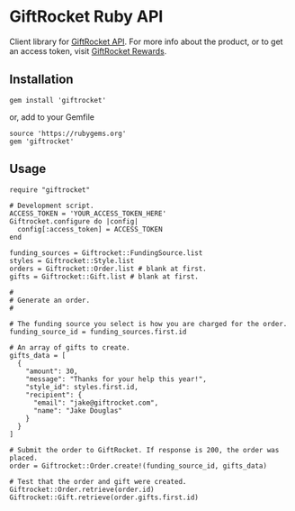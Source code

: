 # GiftRocket Ruby API

Client library for [GiftRocket API](https://www.giftrocket.com/docs).
For more info about the product, or to get an access token, visit [GiftRocket Rewards](https://www.giftrocket.com/rewards).


Installation
------------

`gem install 'giftrocket'`

or, add to your Gemfile

```
source 'https://rubygems.org'
gem 'giftrocket'
```

Usage
-----

```
require "giftrocket"

# Development script.
ACCESS_TOKEN = 'YOUR_ACCESS_TOKEN_HERE'
Giftrocket.configure do |config|
  config[:access_token] = ACCESS_TOKEN
end

funding_sources = Giftrocket::FundingSource.list
styles = Giftrocket::Style.list
orders = Giftrocket::Order.list # blank at first.
gifts = Giftrocket::Gift.list # blank at first.

#
# Generate an order.
#

# The funding source you select is how you are charged for the order.
funding_source_id = funding_sources.first.id

# An array of gifts to create.
gifts_data = [
  {
    "amount": 30,
    "message": "Thanks for your help this year!",
    "style_id": styles.first.id,
    "recipient": {
      "email": "jake@giftrocket.com",
      "name": "Jake Douglas"
    }
  }
]

# Submit the order to GiftRocket. If response is 200, the order was placed.
order = Giftrocket::Order.create!(funding_source_id, gifts_data)

# Test that the order and gift were created.
Giftrocket::Order.retrieve(order.id)
Giftrocket::Gift.retrieve(order.gifts.first.id)
```
